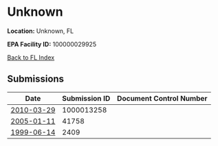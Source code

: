 # Unknown

**Location:** Unknown, FL

**EPA Facility ID:** 100000029925

[Back to FL Index](../../index.md)

## Submissions

| Date | Submission ID | Document Control Number |
|------|--------------|-------------------------|
| [2010-03-29](submissions/1000013258.md) | 1000013258 |  |
| [2005-01-11](submissions/41758.md) | 41758 |  |
| [1999-06-14](submissions/2409.md) | 2409 |  |
